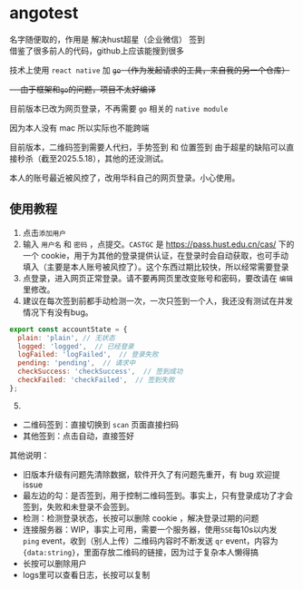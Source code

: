 # angotest

名字随便取的，作用是 解决hust超星（企业微信） 签到  
借鉴了很多前人的代码，github上应该能搜到很多


技术上使用 `react native` 加 ~~`go` （作为发起请求的工具，来自我的另一个仓库）~~

~~---由于框架和`go`的问题，项目不太好编译~~

目前版本已改为网页登录，不再需要 `go` 相关的 `native module`

因为本人没有 mac 所以实际也不能跨端

目前版本，二维码签到需要人代扫，手势签到 和 位置签到 由于超星的缺陷可以直接秒杀（截至2025.5.18），其他的还没测试。

本人的账号最近被风控了，改用华科自己的网页登录。小心使用。

## 使用教程
1. 点击`添加用户`
2. 输入 `用户名` 和 `密码` ，点提交。`CASTGC` 是 https://pass.hust.edu.cn/cas/ 下的一个 cookie，用于为其他的登录提供认证，在登录时会自动获取，也可手动填入（主要是本人账号被风控了）。这个东西过期比较快，所以经常需要登录
3. 点登录，进入网页正常登录。请不要再网页里改变账号和密码，要改请在 `编辑` 里修改。
4. 建议在每次签到前都手动检测一次，一次只签到一个人，我还没有测试在并发情况下有没有bug。
```js
export const accountState = {
  plain: 'plain', // 无状态
  logged: 'logged',  // 已经登录
  logFailed: 'logFailed',  // 登录失败
  pending: 'pending',  // 请求中
  checkSuccess: 'checkSuccess',  // 签到成功
  checkFailed: 'checkFailed',  // 签到失败
};
```
5. 
- 二维码签到：直接切换到 `scan` 页面直接扫码
- 其他签到：点击自动，直接签好

其他说明：
- 旧版本升级有问题先清除数据，软件开久了有问题先重开，有 bug 欢迎提 issue
- 最左边的勾：是否签到，用于控制二维码签到。事实上，只有登录成功了才会签到，失败和未登录不会签到。
- 检测：检测登录状态，长按可以删除 cookie ，解决登录过期的问题
- 连接服务器：WIP，事实上可用，需要一个服务器，使用`SSE`每10s以内发 `ping` event，收到（别人上传）二维码内容时不断发送 `qr` event，内容为`{data:string}`，里面存放二维码的链接，因为过于复杂本人懒得搞
- 长按可以删除用户
- logs里可以查看日志，长按可以复制